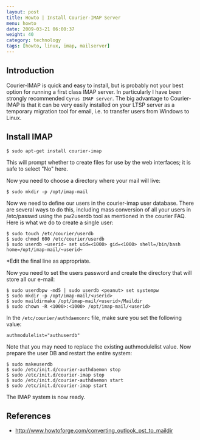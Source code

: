 ```yaml
---
layout: post
title: Howto | Install Courier-IMAP Server
menu: howto
date: 2009-03-21 06:00:37
weight: 40
category: technology
tags: [howto, linux, imap, mailserver]
---
```


## Introduction

Courier-IMAP is quick and easy to install, but is probably not your best option for running a first class IMAP server.  In particularly I have been strongly recommended `Cyrus IMAP server`.  The big advantage to Courier-IMAP is that it can be very easily installed on your LTSP server as a temporary migration tool for email, i.e. to transfer users from Windows to Linux.

## Install IMAP

    $ sudo apt-get install courier-imap

This will prompt whether to create files for use by the web interfaces; it is safe to select "No" here.

Now you need to choose a directory where your mail will live:

    $ sudo mkdir -p /opt/imap-mail

Now we need to define our users in the courier-imap user database. There are several ways to do this, including mass conversion of all your users in /etc/passwd using the pw2userdb tool as mentioned in the courier FAQ. Here is what we do to create a single user:

    $ sudo touch /etc/courier/userdb
    $ sudo chmod 600 /etc/courier/userdb
    $ sudo userdb ~userid~ set uid=<1000> gid=<1000> shell=/bin/bash home=/opt/imap-mail/~userid~

*Edit the final line as appropriate.

Now you need to set the users password and create the directory that will store all our e-mail:

    $ sudo userdbpw -md5 | sudo userdb <peanut> set systempw
    $ sudo mkdir -p /opt/imap-mail/<userid>
    $ sudo maildirmake /opt/imap-mail/<userid>/Maildir
    $ sudo chown -R <1000>:<1000> /opt/imap-mail/<userid>

In the `/etc/courier/authdaemonrc` file, make sure you set the following value:

    authmodulelist="authuserdb"

Note that you may need to replace the existing authmodulelist value. Now prepare the user DB and restart the entire system:

    $ sudo makeuserdb
    $ sudo /etc/init.d/courier-authdaemon stop
    $ sudo /etc/init.d/courier-imap stop
    $ sudo /etc/init.d/courier-authdaemon start
    $ sudo /etc/init.d/courier-imap start 

The IMAP system is now ready.

## References

   * http://www.howtoforge.com/converting_outlook_pst_to_maildir

